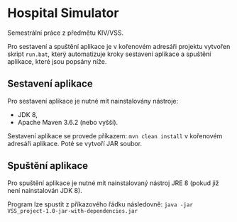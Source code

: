 # Hospital Simulator
Semestrální práce z předmětu KIV/VSS.

Pro sestavení a spuštění aplikace je v kořenovém adresáři projektu vytvořen skript `run.bat`, který automatizuje kroky sestavení aplikace a spuštění aplikace, které jsou popsány níže.

## Sestavení aplikace
Pro sestavení aplikace je nutné mít nainstalovány nástroje:
* JDK 8,
* Apache Maven 3.6.2 (nebo vyšší).

Sestavení aplikace se provede příkazem: `mvn clean install` v kořenovém adresáři aplikace. Poté se vytvoří JAR soubor.

## Spuštění aplikace
Pro spuštění aplikace je nutné mít nainstalovaný nástroj JRE 8 (pokud již není nainstalován JDK 8).

Program lze spustit z příkazového řádku následovně: `java -jar VSS_project-1.0-jar-with-dependencies.jar`
